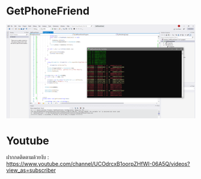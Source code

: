 # GetPhoneFriend
![](unknown.png)
# Youtube
ฝากกดติดตามด้วยงับ : https://www.youtube.com/channel/UCOdrcxB1oorpZHfWI-06A5Q/videos?view_as=subscriber
